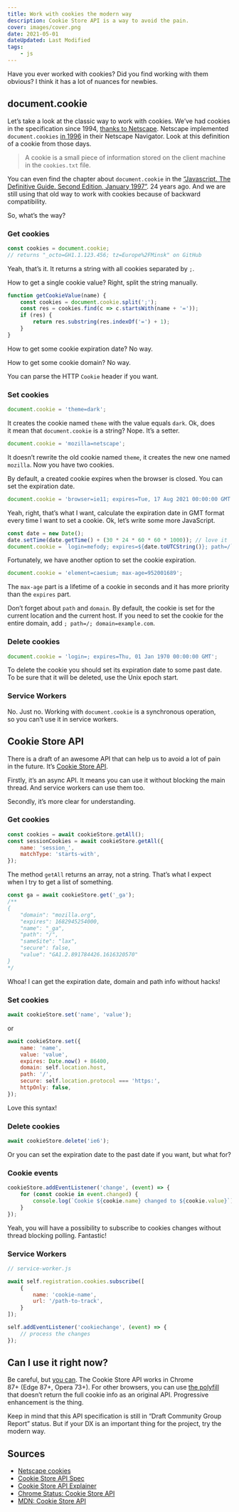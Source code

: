 ```yaml
---
title: Work with cookies the modern way
description: Cookie Store API is a way to avoid the pain.
cover: images/cover.png
date: 2021-05-01
dateUpdated: Last Modified
tags:
    - js
---
```


Have you ever worked with cookies? Did you find working with them obvious? I think it has a lot of nuances for newbies.

## document.cookie

Let’s take a look at the classic way to work with cookies. We’ve had cookies in the specification since 1994, [thanks to Netscape](https://curl.se/rfc/cookie_spec.html). Netscape implemented `document.cookies` [in 1996](https://www.erikoest.dk/cookies.htm) in their Netscape Navigator. Look at this definition of a cookie from those days.

> A cookie is a small piece of information stored on the client machine in the `cookies.txt` file.

You can even find the chapter about `document.cookie` in the [“Javascript. The Definitive Guide. Second Edition, January 1997”](https://www.cs.ait.ac.th/~on/O/oreilly/web/jscript/refp_79.htm). 24 years ago. And we are still using that old way to work with cookies because of backward compatibility.

So, what’s the way?

### Get cookies

```js
const cookies = document.cookie;
// returns "_octo=GH1.1.123.456; tz=Europe%2FMinsk" on GitHub
```

Yeah, that’s it. It returns a string with all cookies separated by `;`.

How to get a single cookie value? Right, split the string manually.

```js
function getCookieValue(name) {
    const cookies = document.cookie.split(';');
    const res = cookies.find(c => c.startsWith(name + '='));
    if (res) {
        return res.substring(res.indexOf('=') + 1);
    }
}
```

How to get some cookie expiration date? No way.

How to get some cookie domain? No way.

You can parse the HTTP `Cookie` header if you want.

### Set cookies

```js
document.cookie = 'theme=dark';
```

It creates the cookie named `theme` with the value equals `dark`. Ok, does it mean that `document.cookie` is a string? Nope. It’s a setter.

```js
document.cookie = 'mozilla=netscape';
```

It doesn’t rewrite the old cookie named `theme`, it creates the new one named `mozilla`. Now you have two cookies.

By default, a created cookie expires when the browser is closed. You can set the expiration date.

```js
document.cookie = 'browser=ie11; expires=Tue, 17 Aug 2021 00:00:00 GMT';
```

Yeah, right, that’s what I want, calculate the expiration date in GMT format every time I want to set a cookie. Ok, let’s write some more JavaScript.

```js
const date = new Date();
date.setTime(date.getTime() + (30 * 24 * 60 * 60 * 1000)); // love it
document.cookie = `login=mefody; expires=${date.toUTCString()}; path=/`;
```

Fortunately, we have another option to set the cookie expiration.

```js
document.cookie = 'element=caesium; max-age=952001689';
```

The `max-age` part is a lifetime of a cookie in seconds and it has more priority than the `expires` part.

Don’t forget about `path` and `domain`. By default, the cookie is set for the current location and the current host. If you need to set the cookie for the entire domain, add `; path=/; domain=example.com`.

### Delete cookies

```js
document.cookie = 'login=; expires=Thu, 01 Jan 1970 00:00:00 GMT';
```

To delete the cookie you should set its expiration date to some past date. To be sure that it will be deleted, use the Unix epoch start.

### Service Workers

No. Just no. Working with `document.cookie` is a synchronous operation, so you can’t use it in service workers.

## Cookie Store API

There is a draft of an awesome API that can help us to avoid a lot of pain in the future. It’s [Cookie Store API](https://wicg.github.io/cookie-store/).

Firstly, it’s an async API. It means you can use it without blocking the main thread. And service workers can use them too.

Secondly, it’s more clear for understanding.

### Get cookies

```js
const cookies = await cookieStore.getAll();
const sessionCookies = await cookieStore.getAll({
    name: 'session_',
    matchType: 'starts-with',
});
```

The method `getAll` returns an array, not a string. That’s what I expect when I try to get a list of something.

```js
const ga = await cookieStore.get('_ga');
/**
{
    "domain": "mozilla.org",
    "expires": 1682945254000,
    "name": "_ga",
    "path": "/",
    "sameSite": "lax",
    "secure": false,
    "value": "GA1.2.891784426.1616320570"
}
*/
```

Whoa! I can get the expiration date, domain and path info without hacks!

### Set cookies

```js
await cookieStore.set('name', 'value');
```

or

```js
await cookieStore.set({
    name: 'name',
    value: 'value',
    expires: Date.now() + 86400,
    domain: self.location.host,
    path: '/',
    secure: self.location.protocol === 'https:',
    httpOnly: false,
});
```

Love this syntax!

### Delete cookies

```js
await cookieStore.delete('ie6');
```

Or you can set the expiration date to the past date if you want, but what for?

### Cookie events

```js
cookieStore.addEventListener('change', (event) => {
    for (const cookie in event.changed) {
        console.log(`Cookie ${cookie.name} changed to ${cookie.value}`);
    }
});
```

Yeah, you will have a possibility to subscribe to cookies changes without thread blocking polling. Fantastic!

### Service Workers

```js
// service-worker.js

await self.registration.cookies.subscribe([
    {
        name: 'cookie-name',
        url: '/path-to-track',
    }
]);

self.addEventListener('cookiechange', (event) => {
    // process the changes
});
```

## Can I use it right now?

Be careful, but [you can](https://caniuse.com/cookie-store-api). The Cookie Store API works in Chrome 87+ (Edge 87+, Opera 73+). For other browsers, you can use [the polyfill](https://www.npmjs.com/package/cookie-store) that doesn’t return the full cookie info as an original API. Progressive enhancement is the thing.

Keep in mind that this API specification is still in “Draft Community Group Report” status. But if your DX is an important thing for the project, try the modern way.

## Sources

- [Netscape cookies](https://www.erikoest.dk/cookies.htm)
- [Cookie Store API Spec](https://wicg.github.io/cookie-store/)
- [Cookie Store API Explainer](https://wicg.github.io/cookie-store/explainer.html)
- [Chrome Status: Cookie Store API](https://www.chromestatus.com/feature/5658847691669504)
- [MDN: Cookie Store API](https://developer.mozilla.org/en-US/docs/Web/API/Cookie_Store_API)
